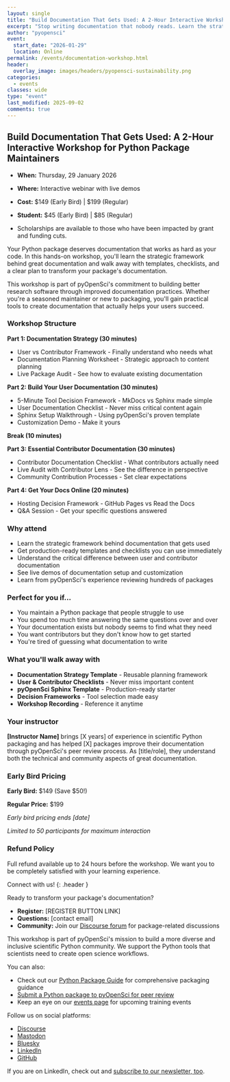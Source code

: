 ```yaml
---
layout: single
title: "Build Documentation That Gets Used: A 2-Hour Interactive Workshop for Python Package Maintainers"
excerpt: "Stop writing documentation that nobody reads. Learn the strategic framework behind great documentation and walk away with templates, checklists, and a clear plan to transform your package's documentation."
author: "pyopensci"
event:
  start_date: "2026-01-29"
  location: Online
permalink: /events/documentation-workshop.html
header:
  overlay_image: images/headers/pyopensci-sustainability.png
categories:
  - events
classes: wide
type: "event"
last_modified: 2025-09-02
comments: true
---
```


## Build Documentation That Gets Used: A 2-Hour Interactive Workshop for Python Package Maintainers

* **When:** Thursday, 29 January 2026
* **Where:** Interactive webinar with live demos
* **Cost:** $149 (Early Bird) | $199 (Regular)
* **Student:** $45 (Early Bird) | $85 (Regular)

* Scholarships are available to those who have been impacted by grant and funding cuts.

Your Python package deserves documentation that works as hard as your code. In this hands-on workshop, you'll learn the strategic framework behind great documentation and walk away with templates, checklists, and a clear plan to transform your package's documentation.

This workshop is part of pyOpenSci's commitment to building better research software through improved documentation practices. Whether you're a seasoned maintainer or new to packaging, you'll gain practical tools to create documentation that actually helps your users succeed.

### Workshop Structure

**Part 1: Documentation Strategy (30 minutes)**

- <i class="fas fa-users"></i> User vs Contributor Framework - Finally understand who needs what
- <i class="fas fa-clipboard-list"></i> Documentation Planning Worksheet - Strategic approach to content planning
- <i class="fas fa-search"></i> Live Package Audit - See how to evaluate existing documentation

**Part 2: Build Your User Documentation (30 minutes)**

- <i class="fas fa-decision"></i> 5-Minute Tool Decision Framework - MkDocs vs Sphinx made simple
- <i class="fas fa-check-square"></i> User Documentation Checklist - Never miss critical content again
- <i class="fas fa-cogs"></i> Sphinx Setup Walkthrough - Using pyOpenSci's proven template
- <i class="fas fa-paint-brush"></i> Customization Demo - Make it yours

**Break (10 minutes)**

**Part 3: Essential Contributor Documentation (30 minutes)**

- <i class="fas fa-user-friends"></i> Contributor Documentation Checklist - What contributors actually need
- <i class="fas fa-eye"></i> Live Audit with Contributor Lens - See the difference in perspective
- <i class="fas fa-handshake"></i> Community Contribution Processes - Set clear expectations

**Part 4: Get Your Docs Online (20 minutes)**

- <i class="fas fa-cloud"></i> Hosting Decision Framework - GitHub Pages vs Read the Docs
- <i class="fas fa-question-circle"></i> Q&A Session - Get your specific questions answered

### Why attend

- <i class="fa-solid fa-lightbulb"></i> Learn the strategic framework behind documentation that gets used
- <i class="fa-solid fa-tools"></i> Get production-ready templates and checklists you can use immediately
- <i class="fa-solid fa-users"></i> Understand the critical difference between user and contributor documentation
- <i class="fa-solid fa-rocket"></i> See live demos of documentation setup and customization
- <i class="fa-solid fa-graduation-cap"></i> Learn from pyOpenSci's experience reviewing hundreds of packages

### Perfect for you if...

- <i class="fas fa-check"></i> You maintain a Python package that people struggle to use
- <i class="fas fa-check"></i> You spend too much time answering the same questions over and over
- <i class="fas fa-check"></i> Your documentation exists but nobody seems to find what they need
- <i class="fas fa-check"></i> You want contributors but they don't know how to get started
- <i class="fas fa-check"></i> You're tired of guessing what documentation to write

### What you'll walk away with

- <i class="fas fa-gift"></i> **Documentation Strategy Template** - Reusable planning framework
- <i class="fas fa-gift"></i> **User & Contributor Checklists** - Never miss important content
- <i class="fas fa-gift"></i> **pyOpenSci Sphinx Template** - Production-ready starter
- <i class="fas fa-gift"></i> **Decision Frameworks** - Tool selection made easy
- <i class="fas fa-gift"></i> **Workshop Recording** - Reference it anytime

### Your instructor

**[Instructor Name]** brings [X years] of experience in scientific Python packaging and has helped [X] packages improve their documentation through pyOpenSci's peer review process. As [title/role], they understand both the technical and community aspects of great documentation.

### Early Bird Pricing

**Early Bird:** $149 (Save $50!)

**Regular Price:** $199

*Early bird pricing ends [date]*

*Limited to 50 participants for maximum interaction*

### Refund Policy

Full refund available up to 24 hours before the workshop. We want you to be completely satisfied with your learning experience.

<div class="notice" markdown="1">

<i class="fa-solid fa-users-line"></i> Connect with us!
{: .header }

Ready to transform your package's documentation?

* **Register:** [REGISTER BUTTON LINK]
* **Questions:** [contact email]
* **Community:** Join our [Discourse forum](https://pyopensci.discourse.group/) for package-related discussions

This workshop is part of pyOpenSci's mission to build a more diverse and inclusive scientific Python community. We support the Python tools that scientists need to create open science workflows.

You can also:

* Check out our [Python Package Guide](https://www.pyopensci.org/python-package-guide/index.html) for comprehensive packaging guidance
* [Submit a Python package to pyOpenSci for peer review](https://www.pyopensci.org/software-peer-review/how-to/author-guide.html#submit-your-package-for-peer-review)
* Keep an eye on our [events page](/events.html) for upcoming training events

Follow us on social platforms:

* [<i class="fa-brands fa-discourse" style="color:#81c0aa;"></i> Discourse](https://pyopensci.discourse.group/)
* [<i class="fa-brands fa-mastodon" style="color:#81c0aa;"></i> Mastodon](https://fosstodon.org/@pyopensci)
* [<i class="fa-solid fa-cloud" style="color:#81c0aa;"></i> Bluesky](https://bsky.app/profile/pyopensci.bsky.social)
* [<i class="fa-brands fa-linkedin" style="color:#81c0aa;"></i> LinkedIn](https://www.linkedin.com/company/pyopensci)
* [<i class="fa-brands fa-github" style="color:#81c0aa;"></i> GitHub](https://github.com/pyOpenSci)

If you are on LinkedIn, check out and [subscribe to our newsletter, too](https://www.linkedin.com/newsletters/7179551305344933888/?displayConfirmation=true).

</div

